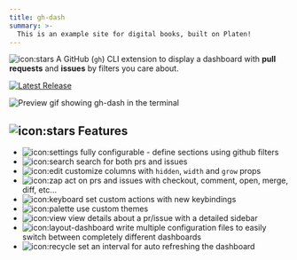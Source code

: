 ```yaml
---
title: gh-dash
summary: >-
  This is an example site for digital books, built on Platen!
---
```


![icon:stars](lucide) A GitHub (`gh`) CLI extension to display a dashboard with **pull requests**
and **issues** by filters you care about.

[![Latest Release][shield-release]][releases]

![Preview gif showing gh-dash in the terminal][preview]

## ![icon:stars](lucide) Features

- ![icon:settings](lucide) fully configurable - define sections using github filters
- ![icon:search](lucide) search for both prs and issues
- ![icon:edit](lucide) customize columns with `hidden`, `width` and `grow` props
- ![icon:zap](lucide) act on prs and issues with checkout, comment, open, merge, diff, etc...
- ![icon:keyboard](lucide) set custom actions with new keybindings
- ![icon:palette](lucide) use custom themes
- ![icon:view](lucide) view details about a pr/issue with a detailed sidebar
- ![icon:layout-dashboard](lucide) write multiple configuration files to easily switch between
  completely different dashboards
- ![icon:recycle](lucide) set an interval for auto refreshing the dashboard

<!-- Link reference definitions -->
[shield-release]: https://img.shields.io/github/release/dlvhdr/gh-dash.svg
[releases]:       https://github.com/dlvhdr/gh-dash/releases
[preview]:        https://user-images.githubusercontent.com/6196971/198704107-6775a0ba-669d-418b-9ae9-59228aaa84d1.gif
